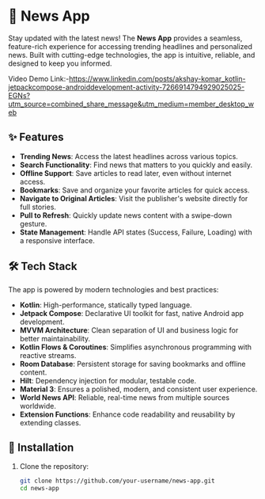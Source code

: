 # 📰 News App  

Stay updated with the latest news! The **News App** provides a seamless, feature-rich experience for accessing trending headlines and personalized news. Built with cutting-edge technologies, the app is intuitive, reliable, and designed to keep you informed.

Video Demo Link:-https://www.linkedin.com/posts/akshay-komar_kotlin-jetpackcompose-androiddevelopment-activity-7266914794929025025-EGNs?utm_source=combined_share_message&utm_medium=member_desktop_web

## ✨ Features  

- **Trending News**: Access the latest headlines across various topics.  
- **Search Functionality**: Find news that matters to you quickly and easily.  
- **Offline Support**: Save articles to read later, even without internet access.  
- **Bookmarks**: Save and organize your favorite articles for quick access.  
- **Navigate to Original Articles**: Visit the publisher's website directly for full stories.  
- **Pull to Refresh**: Quickly update news content with a swipe-down gesture.  
- **State Management**: Handle API states (Success, Failure, Loading) with a responsive interface.

## 🛠 Tech Stack  

The app is powered by modern technologies and best practices:  

- **Kotlin**: High-performance, statically typed language.  
- **Jetpack Compose**: Declarative UI toolkit for fast, native Android app development.  
- **MVVM Architecture**: Clean separation of UI and business logic for better maintainability.  
- **Kotlin Flows & Coroutines**: Simplifies asynchronous programming with reactive streams.  
- **Room Database**: Persistent storage for saving bookmarks and offline content.  
- **Hilt**: Dependency injection for modular, testable code.  
- **Material 3**: Ensures a polished, modern, and consistent user experience.  
- **World News API**: Reliable, real-time news from multiple sources worldwide.  
- **Extension Functions**: Enhance code readability and reusability by extending classes.  

## 🚀 Installation  

1. Clone the repository:  
   ```bash  
   git clone https://github.com/your-username/news-app.git  
   cd news-app  
